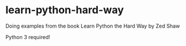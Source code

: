 # learn-python-hard-way

Doing examples from the book Learn Python the Hard Way by Zed Shaw

Python 3 required!
